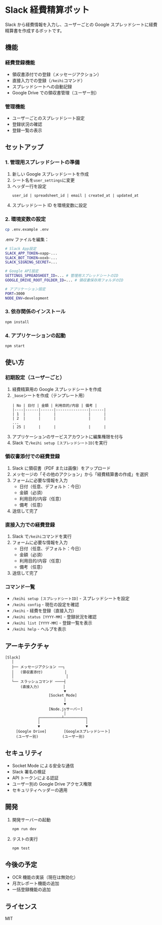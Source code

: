 # Slack 経費精算ボット

Slack から経費情報を入力し、ユーザーごとの Google スプレッドシートに経費精算書を作成するボットです。

## 機能

### 経費登録機能

- 領収書添付での登録（メッセージアクション）
- 直接入力での登録（`/keihi`コマンド）
- スプレッドシートへの自動記録
- Google Drive での領収書管理（ユーザー別）

### 管理機能

- ユーザーごとのスプレッドシート設定
- 登録状況の確認
- 登録一覧の表示

## セットアップ

### 1. 管理用スプレッドシートの準備

1. 新しい Google スプレッドシートを作成
2. シート名を`user_settings`に変更
3. ヘッダー行を設定
   ```
   user_id | spreadsheet_id | email | created_at | updated_at
   ```
4. スプレッドシート ID を環境変数に設定

### 2. 環境変数の設定

```bash
cp .env.example .env
```

.env ファイルを編集：

```bash
# Slack App設定
SLACK_APP_TOKEN=xapp-...
SLACK_BOT_TOKEN=xoxb-...
SLACK_SIGNING_SECRET=...

# Google API設定
SETTINGS_SPREADSHEET_ID=... # 管理用スプレッドシートのID
GOOGLE_DRIVE_ROOT_FOLDER_ID=... # 領収書保存用フォルダのID

# アプリケーション設定
PORT=3000
NODE_ENV=development
```

### 3. 依存関係のインストール

```bash
npm install
```

### 4. アプリケーションの起動

```bash
npm start
```

## 使い方

### 初期設定（ユーザーごと）

1. 経費精算用の Google スプレッドシートを作成
2. `_base`シートを作成（テンプレート用）
   ```
   | No | 日付 | 金額 | 利用目的/内容 | 備考 |
   |----|------|------|---------------|------|
   | 1  |      |      |               |      |
   | 2  |      |      |               |      |
   ...
   | 25 |      |      |               |      |
   ```
3. アプリケーションのサービスアカウントに編集権限を付与
4. Slack で`/keihi setup [スプレッドシートID]`を実行

### 領収書添付での経費登録

1. Slack に領収書（PDF または画像）をアップロード
2. メッセージの「その他のアクション」から「経費精算書の作成」を選択
3. フォームに必要な情報を入力
   - 日付（任意、デフォルト：今日）
   - 金額（必須）
   - 利用目的/内容（任意）
   - 備考（任意）
4. 送信して完了

### 直接入力での経費登録

1. Slack で`/keihi`コマンドを実行
2. フォームに必要な情報を入力
   - 日付（任意、デフォルト：今日）
   - 金額（必須）
   - 利用目的/内容（任意）
   - 備考（任意）
3. 送信して完了

### コマンド一覧

- `/keihi setup [スプレッドシートID]` - スプレッドシートを設定
- `/keihi config` - 現在の設定を確認
- `/keihi` - 経費を登録（直接入力）
- `/keihi status [YYYY-MM]` - 登録状況を確認
- `/keihi list [YYYY-MM]` - 登録一覧を表示
- `/keihi help` - ヘルプを表示

## アーキテクチャ

```
[Slack]
   │
   ├── メッセージアクション ──┐
   │   (領収書添付)          │
   │                        │
   └── スラッシュコマンド ────┤
       (直接入力)           │
                           ▼
                    [Socket Mode]
                           │
                           ▼
                    [Node.jsサーバー]
                           │
               ┌──────────┴──────────┐
               │                     │
               ▼                     ▼
     [Google Drive]        [Googleスプレッドシート]
     (ユーザー別)           (ユーザー別)
```

## セキュリティ

- Socket Mode による安全な通信
- Slack 署名の検証
- API トークンによる認証
- ユーザー別の Google Drive アクセス権限
- セキュリティヘッダーの適用

## 開発

1. 開発サーバーの起動

   ```bash
   npm run dev
   ```

2. テストの実行
   ```bash
   npm test
   ```

## 今後の予定

- OCR 機能の実装（現在は無効化）
- 月次レポート機能の追加
- 一括登録機能の追加

## ライセンス

MIT
